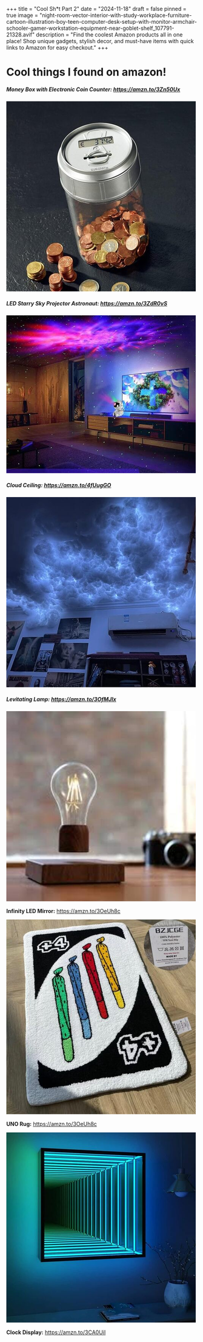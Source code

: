 +++
title = "Cool Sh*t Part 2"
date = "2024-11-18"
draft = false
pinned = true
image = "night-room-vector-interior-with-study-workplace-furniture-cartoon-illustration-boy-teen-computer-desk-setup-with-monitor-armchair-schooler-gamer-workstation-equipment-near-goblet-shelf_107791-21328.avif"
description = "Find the coolest Amazon products all in one place! Shop unique gadgets, stylish decor, and must-have items with quick links to Amazon for easy checkout."
+++
# Cool things I found on amazon!

##### **Money Box with Electronic Coin Counter:** <https://amzn.to/3Zn50Ux>

![](71cum-iffl._ac_sx679_.jpg)

##### LED Starry Sky Projector Astronaut: <https://amzn.to/3ZdR0vS>

![](astronaut-projektor-fitshape-1.jpg)

##### **Cloud Ceiling:** <https://amzn.to/4fUugGO>

![](61ler2tcp6l._ac_sx679_.jpg)

##### Levitating Lamp: <https://amzn.to/3OfMJlx>

![](download.jpg)

**Infinity LED Mirror:** <https://amzn.to/3OeUh8c>

![](71tsqqtyo2l.jpg)

**UNO Rug:** <https://amzn.to/3OeUh8c>

![](61t4xcdl37l._ac_uf894-1000_ql80_.jpg)

**Clock Display:** <https://amzn.to/3CA0UiI>